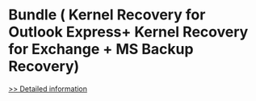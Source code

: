 # Bundle ( Kernel Recovery for Outlook Express+ Kernel Recovery for Exchange + MS Backup Recovery)
[>> Detailed information](https://secure.element5.com/esales/product.html?productid=300575218&affiliateid=200057808)